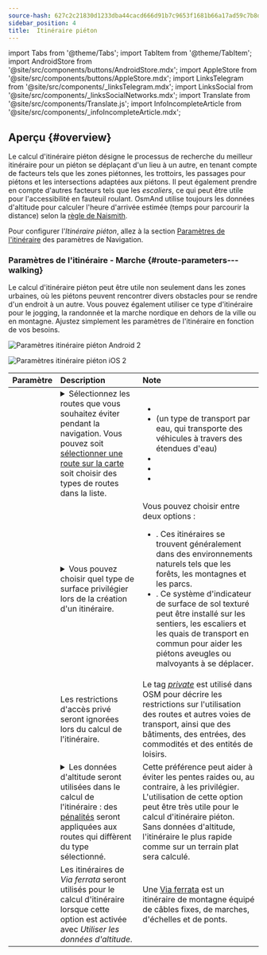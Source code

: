 ```yaml
---
source-hash: 627c2c21830d1233dba44cacd666d91b7c9653f1681b66a17ad59c7b8df6029b
sidebar_position: 4
title:  Itinéraire piéton
---
```

import Tabs from '@theme/Tabs';
import TabItem from '@theme/TabItem';
import AndroidStore from '@site/src/components/buttons/AndroidStore.mdx';
import AppleStore from '@site/src/components/buttons/AppleStore.mdx';
import LinksTelegram from '@site/src/components/_linksTelegram.mdx';
import LinksSocial from '@site/src/components/_linksSocialNetworks.mdx';
import Translate from '@site/src/components/Translate.js';
import InfoIncompleteArticle from '@site/src/components/_infoIncompleteArticle.mdx';

## Aperçu {#overview}

Le calcul d'itinéraire piéton désigne le processus de recherche du meilleur itinéraire pour un piéton se déplaçant d'un lieu à un autre, en tenant compte de facteurs tels que les zones piétonnes, les trottoirs, les passages pour piétons et les intersections adaptées aux piétons. Il peut également prendre en compte d'autres facteurs tels que les *escaliers*, ce qui peut être utile pour l'accessibilité en fauteuil roulant. OsmAnd utilise toujours les données d'altitude pour calculer l'heure d'arrivée estimée (temps pour parcourir la distance) selon la [règle de Naismith](https://en.wikipedia.org/wiki/Naismith%27s_rule#Scarf's_equivalence_between_distance_and_climb).

Pour configurer l'*Itinéraire piéton*, allez à la section [Paramètres de l'itinéraire](../guidance/navigation-settings#route-parameters) des paramètres de Navigation.

### Paramètres de l'itinéraire - Marche {#route-parameters---walking}

Le calcul d'itinéraire piéton peut être utile non seulement dans les zones urbaines, où les piétons peuvent rencontrer divers obstacles pour se rendre d'un endroit à un autre. Vous pouvez également utiliser ce type d'itinéraire pour le jogging, la randonnée et la marche nordique en dehors de la ville ou en montagne. Ajustez simplement les paramètres de l'itinéraire en fonction de vos besoins.

<Tabs groupId="operating-systems" queryString="current-os">

<TabItem value="android" label="Android">

![Paramètres itinéraire piéton Android 2](@site/static/img/navigation/routing/routing_pedestrian_settings_andr_2.png)

</TabItem>

<TabItem value="ios" label="iOS">

![Paramètres itinéraire piéton iOS 2](@site/static/img/navigation/routing/pedestrian_routing_ios.png)

</TabItem>

</Tabs>

| Paramètre | Description | Note |
|:------------|:---------------|:---------------|
| *<Translate android="true" ids="impassable_road"/>* |  <details><summary> Sélectionnez les routes que vous souhaitez éviter pendant la navigation. Vous pouvez soit [sélectionner une route sur la carte](../../map/map-context-menu/#avoid-road) soit choisir des types de routes dans la liste.  </summary>![Éviter les routes Android](@site/static/img/navigation/routing/avoid_pedestrian_andr.png) </details>       | <ul><li> [<Translate android="true" ids="routing_attr_avoid_unpaved_name"/>](https://wiki.openstreetmap.org/wiki/Key:surface)</li><li>[<Translate android="true" ids="routing_attr_avoid_ferries_name"/>](https://wiki.openstreetmap.org/wiki/Ferries) (un type de transport par eau, qui transporte des véhicules à travers des étendues d'eau)</li><li>[<Translate android="true" ids="routing_attr_avoid_stairs_name"/>](https://wiki.openstreetmap.org/wiki/Tag:highway%3Dsteps)</li><li>[<Translate android="true" ids="routing_attr_avoid_tunnels_name"/>](https://wiki.openstreetmap.org/wiki/Key:tunnel)</li><li>[<Translate android="true" ids="routing_attr_avoid_motorway_name"/>](https://wiki.openstreetmap.org/wiki/Tag:highway%3Dmotorway)</li></ul>|
| *<Translate android="true" ids="prefer_in_routing_title"/>* | <details><summary> Vous pouvez choisir quel type de surface privilégier lors de la création d'un itinéraire. </summary> ![Élévation piéton Android](@site/static/img/navigation/routing/prefer_pedestrian_andr.png)  </details>  | Vous pouvez choisir entre deux options :<ul><li>[<Translate android="true" ids="routing_attr_prefer_hiking_routes_name"/>](https://wiki.openstreetmap.org/wiki/Hiking#Tagging_ways,_points_and_areas). Ces itinéraires se trouvent généralement dans des environnements naturels tels que les forêts, les montagnes et les parcs. </li><li>[<Translate android="true" ids="routing_attr_prefer_tactile_paving_name"/>](https://wiki.openstreetmap.org/wiki/Key:tactile_paving). Ce système d'indicateur de surface de sol texturé peut être installé sur les sentiers, les escaliers et les quais de transport en commun pour aider les piétons aveugles ou malvoyants à se déplacer. </li></ul> |
| *<Translate android="true" ids="routing_attr_allow_private_name"/>* |  Les restrictions d'accès privé seront ignorées lors du calcul de l'itinéraire.  | Le tag *[private](https://wiki.openstreetmap.org/wiki/Key:access)* est utilisé dans OSM pour décrire les restrictions sur l'utilisation des routes et autres voies de transport, ainsi que des bâtiments, des entrées, des commodités et des entités de loisirs.   |
|*<Translate android="true" ids="routing_attr_height_obstacles_name"/>* | <details><summary> Les données d'altitude seront utilisées dans le calcul de l'itinéraire : des [pénalités](../../../technical/osmand-file-formats/osmand-routing-xml.md#penalties-of-elevation-data) seront appliquées aux routes qui diffèrent du type sélectionné. </summary> ![Utiliser les données d'altitude Android](@site/static/img/navigation/routing/pedestrian_elevation_andr.png)  </details> | Cette préférence peut aider à éviter les pentes raides ou, au contraire, à les privilégier. L'utilisation de cette option peut être très utile pour le calcul d'itinéraire piéton. Sans données d'altitude, l'itinéraire le plus rapide comme sur un terrain plat sera calculé. |
|*<Translate android="true" ids="routing_attr_allow_via_ferrata_name"/>*| Les itinéraires de *Via ferrata* seront utilisés pour le calcul d'itinéraire lorsque cette option est activée avec *Utiliser les données d'altitude*.  | Une [Via ferrata](https://wiki.openstreetmap.org/wiki/Tag:highway%3Dvia_ferrata) est un itinéraire de montagne équipé de câbles fixes, de marches, d'échelles et de ponts. |